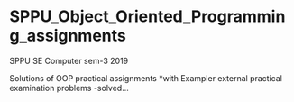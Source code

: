 # SPPU_Object_Oriented_Programming_assignments
SPPU SE Computer sem-3 2019

Solutions of OOP practical assignments 
*with Exampler external practical examination problems -solved...


